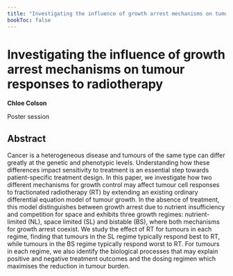 ```yaml
---
title: "Investigating the influence of growth arrest mechanisms on tumour responses to radiotherapy"
bookToc: false
---
```


# Investigating the influence of growth arrest mechanisms on tumour responses to radiotherapy

**Chloe Colson**

Poster session



## Abstract

Cancer is a heterogeneous disease and tumours of the same type can differ greatly at the genetic and phenotypic levels. Understanding how these differences impact sensitivity to treatment is an essential step towards patient-specific treatment design. In this paper, we investigate how two different mechanisms for growth control may affect tumour cell responses to fractionated radiotherapy (RT) by extending an existing ordinary differential equation model of tumour growth. In the absence of treatment, this model distinguishes between growth arrest due to nutrient insufficiency and competition for space and exhibits three growth regimes: nutrient-limited (NL), space limited (SL) and bistable (BS), where both mechanisms for growth arrest coexist. We study the effect of RT for tumours in each regime, finding that tumours in the SL regime typically respond best to RT, while tumours in the BS regime typically respond worst to RT. For tumours in each regime, we also identify the biological processes that may explain positive and negative treatment outcomes and the dosing regimen which maximises the reduction in tumour burden.


